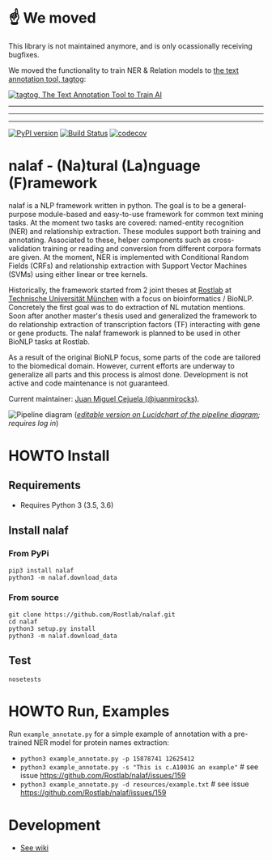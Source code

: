 # ☝️ We moved

This library is not maintained anymore, and is only ocassionally receiving bugfixes.

We moved the functionality to train NER & Relation models to [the text annotation tool, tagtog](https://www.tagtog.net):

[![tagtog, The Text Annotation Tool to Train AI](http://docs.tagtog.net/assets/img/circle_2leafstext.png)](https://www.tagtog.net)

---
---
---

[![PyPI version](https://badge.fury.io/py/nalaf.svg)](https://badge.fury.io/py/nalaf)
[![Build Status](https://travis-ci.org/Rostlab/nalaf.svg?branch=develop)](https://travis-ci.org/Rostlab/nalaf)
[![codecov](https://codecov.io/gh/Rostlab/nalaf/branch/feature%2FExperimental/graph/badge.svg)](https://codecov.io/gh/Rostlab/nalaf)

# nalaf - (Na)tural (La)nguage (F)ramework

nalaf is a NLP framework written in python. The goal is to be a general-purpose module-based and easy-to-use framework for common text mining tasks. At the moment two tasks are covered: named-entity recognition (NER) and relationship extraction. These modules support both training and annotating. Associated to these, helper components such as cross-validation training or reading and conversion from different corpora formats are given. At the moment, NER is implemented with Conditional Random Fields (CRFs) and relationship extraction with Support Vector Machines (SVMs) using either linear or tree kernels.

Historically, the framework started from 2 joint theses at [Rostlab](https://rostlab.org) at [Technische Universität München](http://www.tum.de/en/homepage/) with a focus on bioinformatics / BioNLP. Concretely the first goal was to do extraction of NL mutation mentions. Soon after another master's thesis used and generalized the framework to do relationship extraction of transcription factors (TF) interacting with gene or gene products. The nalaf framework is planned to be used in other BioNLP tasks at Rostlab.

As a result of the original BioNLP focus, some parts of the code are tailored to the biomedical domain. However, current efforts are underway to generalize all parts and this process is almost done. Development is not active and code maintenance is not guaranteed.

Current maintainer: [Juan Miguel Cejuela (@juanmirocks)](https://github.com/juanmirocks).

![Pipeline diagram](https://www.lucidchart.com/publicSegments/view/558052b8-fcf0-4e3b-a6b4-05990a008f2c/image.png)
(_[editable version on Lucidchart of the pipeline diagram](https://www.lucidchart.com/invitations/accept/9236d544-8b56-46c4-9f99-62fdf18e838a); requires log in_)

# HOWTO Install

## Requirements

* Requires Python 3 (3.5, 3.6)


## Install nalaf

### From PyPi

```shell
pip3 install nalaf
python3 -m nalaf.download_data
```

### From source

```shell
git clone https://github.com/Rostlab/nalaf.git
cd nalaf
python3 setup.py install
python3 -m nalaf.download_data
```


## Test

```shell
nosetests
```


# HOWTO Run, Examples

Run `example_annotate.py` for a simple example of annotation with a pre-trained NER model for protein names extraction:

* `python3 example_annotate.py -p 15878741 12625412`
* `python3 example_annotate.py -s "This is c.A1003G an example"` # see issue https://github.com/Rostlab/nalaf/issues/159
* `python3 example_annotate.py -d resources/example.txt` # see issue https://github.com/Rostlab/nalaf/issues/159


# Development

* [See wiki](https://github.com/Rostlab/nalaf/wiki/Developer-Info)
